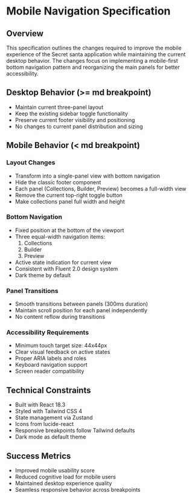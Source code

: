 # Mobile Navigation Specification

## Overview

This specification outlines the changes required to improve the mobile experience of the Secret santa application while maintaining the current desktop behavior. The changes focus on implementing a mobile-first bottom navigation pattern and reorganizing the main panels for better accessibility.

## Desktop Behavior (>= md breakpoint)

- Maintain current three-panel layout
- Keep the existing sidebar toggle functionality
- Preserve current footer visibility and positioning
- No changes to current panel distribution and sizing

## Mobile Behavior (< md breakpoint)

### Layout Changes

- Transform into a single-panel view with bottom navigation
- Hide the classic footer component
- Each panel (Collections, Builder, Preview) becomes a full-width view
- Remove the current top-right toggle button
- Make collections panel full width and height

### Bottom Navigation

- Fixed position at the bottom of the viewport
- Three equal-width navigation items:
  1. Collections
  2. Builder
  3. Preview
- Active state indication for current view
- Consistent with Fluent 2.0 design system
- Dark theme by default

### Panel Transitions

- Smooth transitions between panels (300ms duration)
- Maintain scroll position for each panel independently
- No content reflow during transitions

### Accessibility Requirements

- Minimum touch target size: 44x44px
- Clear visual feedback on active states
- Proper ARIA labels and roles
- Keyboard navigation support
- Screen reader compatibility

## Technical Constraints

- Built with React 18.3
- Styled with Tailwind CSS 4
- State management via Zustand
- Icons from lucide-react
- Responsive breakpoints follow Tailwind defaults
- Dark mode as default theme

## Success Metrics

- Improved mobile usability score
- Reduced cognitive load for mobile users
- Maintained desktop experience quality
- Seamless responsive behavior across breakpoints
